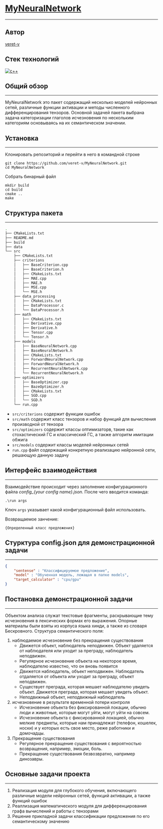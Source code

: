 # [MyNeuralNetwork](https://github.com/veret-v/MyNeuralNetwork.git)
---
## Автор

[veret-v](https://github.com/veret-v)

## Стек технологий

[![c++](https://img.shields.io/badge/C++-v13.1.6-red)]()

## Общий обзор
---
MyNeuralNetwork это пакет содержащий несколько моделей нейронных сетей, различные функции активации и методы численного дифференцирования тензоров. Основной задачей пакета выбрана задача категоризации глаголов исчезновения по нескольким категориям основываясь на их семантическом значении. 

## Установка
---
Клонировать репозиторий и перейти в него в командной строке
```terminal
git clone https://github.com/veret-v/MyNeuralNetwork.git
cd MyNeuralNetwork 
```
Собрать бинарный файл
```terminal
mkdir build
cd build
cmake ..
make
```

## Структура пакета
---
```bash
.
├── CMakeLists.txt
├── README.md
├── build
├── data
└── src
    ├── CMakeLists.txt
    ├── criterions
    │   ├── BaseCriterion.cpp
    │   ├── BaseCriterion.h
    │   ├── CMakeLists.txt
    │   ├── MAE.cpp
    │   ├── MAE.h
    │   ├── MSE.cpp
    │   └── MSE.h
    ├── data_processing
    │   ├── CMakeLists.txt
    │   ├── DataProcessor.c
    │   └── DataProcessor.h
    ├── math
    │   ├── CMakeLists.txt
    │   ├── Derivative.cpp
    │   ├── Derivative.h
    │   ├── Tensor.cpp
    │   └── Tensor.h
    ├── models
    │   ├── BaseNeuralNetwork.cpp
    │   ├── BaseNeuralNetwork.h
    │   ├── CMakeLists.txt
    │   ├── ForwardNeuralNetwork.cpp
    │   ├── ForwardNeuralNetwork.h
    │   ├── RecurrentNeuralNetwork.cpp
    │   └── RecurrentNeuralNetwork.h
    ├── optimizers
    │   ├── BaseOptimizer.cpp
    │   ├── BazeOptimizer.h
    │   ├── CMakeLists.txt
    │   ├── SGD.cpp
    │   └── SGD.h
    └── run.cpp
```
* ```src/criterions``` содержит функции ошибок
* ```src/math``` содержит класс тензоров и набор функций для вычисления производной от тензора
* ```src/optimizers``` содержит классы оптимизаторв, такие как стохастический ГС и классический ГС, а также алгоритм имитации обжига
* ```src/models``` содержит классы моделей нейронных сетей
* ```run.cpp``` файл содержащий конкретную реализацию нейронной сети, решающую данную задачу 
## Интерфейс взаимодействия
---
Взаимодействие происходит через заполнение конфигурационного файла *config_{your config name}.json*. После чего вводится команда:
```
.\run args
``` 
Ключ ```args``` указывает какой конфигурационный файл использовать.

Возвращаемое занчение:
```
{Определенный класс предложения}
```

## Стурктура config.json для демонстрационной задачи
---

```json
{
    "sentense" : "Классифицируемое предложение",
    "model" : "Обученная модель, лежащая в папке models",
    "target_calculator" : "cpu/gpu"
}
```

## Постановка демонстрационной задачи
---
Объектом анализа служат текстовые фрагменты, раскрывающие тему исчезновения в лексических формах его выражения. Опорные материалы были взяты из корпуса языка хинди, а также из словаря Бескровного.
Структура семантического поля:
1. наблюдаемое исчезновение без прекращения существования 
   *	Движется объект, наблюдатель неподвижен. Объект удаляется от наблюдателя или уходит за преграду, наблюдатель неподвижен.
   * Регулярное исчезновение объекта на некоторое время, наблюдателю известно, что он вновь появится
   * Движется наблюдатель, объект неподвижен. Наблюдатель отдаляется от объекта или уходит за преграду, объект неподвижен. 
   * Существует преграда, которая мешает наблюдателю увидеть объект. Движется преграда, которая мешает увидеть объект.
   * Неподвижный объект, неподвижный наблюдатель
2. исчезновение в результате временной потери контроля
    * Исчезновение объекта без фиксированной локации, обычно люди и животные, которые могут уйти, могут уйти на совсем.
    *	Исчезновение объекта с фиксированной локацией, обычно мелкие предметы, которые нам принадлежат (телефон, кошелек, носки) и у которых есть свое место, реже работники и домочадцы.
3. Прекращение существования 
   * Регулярное прекращение существования с вероятностью возвращения, например, эмоции, боль.
   *	Прекращение существования безвозвратно, например динозавры.

## Основные задачи проекта
---
1. Реализация модуля для глубокого обучения, включающего различные модели нейронных сетей, функций активации, а также функций ошибок
2. Реаллизация математического модуля для дифференцирования графа вычислений и работы с тензорами
3. Решение прикладной задачи классификации предложения по его семантическому значению  
    